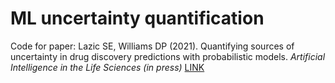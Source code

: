 # ML uncertainty quantification
Code for paper: Lazic SE, Williams DP (2021). Quantifying sources of uncertainty in drug discovery predictions with probabilistic models. _Artificial Intelligence in the Life Sciences (in press)_ [LINK](https://www.sciencedirect.com/science/article/pii/S2667318521000040)
